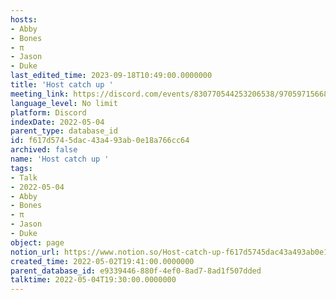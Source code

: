 ```yaml
---
hosts:
- Abby
- Bones
- π
- Jason
- Duke
last_edited_time: 2023-09-18T10:49:00.0000000
title: 'Host catch up '
meeting_link: https://discord.com/events/830770544253206538/970597156681568276
language_level: No limit
platform: Discord
indexDate: 2022-05-04
parent_type: database_id
id: f617d574-5dac-43a4-93ab-0e18a766cc64
archived: false
name: 'Host catch up '
tags:
- Talk
- 2022-05-04
- Abby
- Bones
- π
- Jason
- Duke
object: page
notion_url: https://www.notion.so/Host-catch-up-f617d5745dac43a493ab0e18a766cc64
created_time: 2022-05-02T19:41:00.0000000
parent_database_id: e9339446-880f-4ef0-8ad7-8ad1f507dded
talktime: 2022-05-04T19:30:00.0000000
---
```





